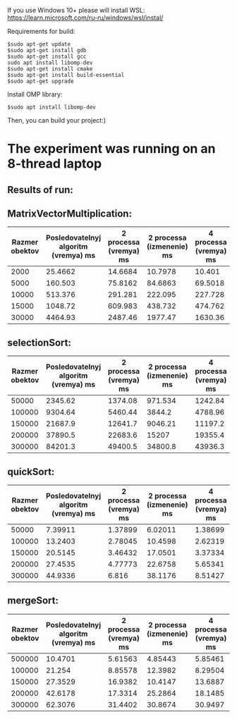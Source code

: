 If you use Windows 10+ please will install WSL:
<https://learn.microsoft.com/ru-ru/windows/wsl/instal/>

Requirements for build:
```
$sudo apt-get update
$sudo apt-get install gdb
$sudo apt-get install gcc
sudo apt install libomp-dev
$sudo apt-get install cmake
$sudo apt-get install build-essential
$sudo apt-get upgrade
```



Install OMP library:
```
$sudo apt install libomp-dev
```

Then, you can build your project:)

The experiment was running on an 8-thread laptop
================================================
Results of run:
--------------

MatrixVectorMultiplication:
--------------
|Razmer obektov|Posledovatelnyj algoritm (vremya) ms|2 processa (vremya) ms|2 processa (izmenenie) ms|4 processa (vremya) ms|4 processa (izmenenie) ms|8 processov (vremya) ms|8 processov (izmenenie) ms|16 processov (vremya) ms|16 processov (izmenenie) ms|
| ---      | ---      | ---      | ---      | ---      | ---      | ---      | ---      | ---      | ---      |
|2000      |25.4662   |14.6684   |10.7978   |10.401    |15.0652   |6.35378   |19.1124   |18.7857   |6.68048   |
|5000      |160.503   |75.8162   |84.6863   |69.5018   |91.0008   |74.5242   |85.9783   |73.6909   |86.8116   |
|10000     |513.376   |291.281   |222.095   |227.728   |285.647   |165.342   |348.033   |161.334   |352.041   |
|15000     |1048.72   |609.983   |438.732   |474.762   |573.953   |352.043   |696.673   |363.046   |685.67    |
|30000     |4464.93   |2487.46   |1977.47   |1630.36   |2834.57   |1379.66   |3085.27   |1443.59   |3021.34   |

selectionSort:
--------------
| Razmer obektov | Posledovatelnyj algoritm (vremya) ms | 2 processa (vremya) ms | 2 processa (izmenenie) ms | 4 processa (vremya) ms | 4 processa (izmenenie) ms | 8 processov (vremya) ms | 8 processov (izmenenie) ms | 16 processov (vremya) ms | 16 processov (izmenenie) ms |
|----------------|--------------------------------------|------------------------|---------------------------|------------------------|---------------------------|-------------------------|----------------------------|--------------------------|-----------------------------|
| 50000          | 2345.62                              | 1374.08                | 971.534                   | 1242.84                | 1102.78                   | 1017.66                 | 1327.96                    | 24192.1                  | -21846.5                    |
| 100000         | 9304.64                              | 5460.44                | 3844.2                    | 4788.96                | 4515.68                   | 4480.91                 | 4823.73                    | 49054.8                  | -39750.2                    |
| 150000         | 21687.9                              | 12641.7                | 9046.21                   | 11197.2                | 10490.7                   | 13198.1                 | 8489.77                    | 75894.1                  | -54206.2                    |
| 200000         | 37890.5                              | 22683.6                | 15207                     | 19355.4                | 18535.2                   | 17675.7                 | 20214.9                    | 101316                   | -63425.1                    |
| 300000         | 84201.3                              | 49400.5                | 34800.8                   | 43936.3                | 40264.9                   | 39469.1                 | 44732.2                    | 157830                   | -73628.9                 

quickSort:
----------
|Razmer obektov|Posledovatelnyj algoritm (vremya) ms|2 processa (vremya) ms|2 processa (izmenenie) ms|4 processa (vremya) ms|4 processa (izmenenie) ms|8 processov (vremya) ms|8 processov (izmenenie) ms|16 processov (vremya) ms|16 processov (izmenenie) ms|
| ---      | ---      | ---      | ---      | ---      | ---      | ---      | ---      | ---      | ---      |
| 50000          | 7.39911                              | 1.37899                | 6.02011                   | 1.38699                | 6.01211                   | 1.96076                 | 5.43835                    | 12.9685                  | -5.56935                    |
| 100000         | 13.2403                              | 2.78045                | 10.4598                   | 2.62319                | 10.6171                   | 3.06842                 | 10.1719                    | 2.96943                  | 10.2708                     |
| 150000         | 20.5145                              | 3.46432                | 17.0501                   | 3.37334                | 17.1411                   | 4.06607                 | 16.4484                    | 5.41639                  | 15.0981                     |
| 200000         | 27.4535                              | 4.77773                | 22.6758                   | 5.65341                | 21.8001                   | 5.44073                 | 22.0128                    | 6.31524                  | 21.1383                     |
| 300000         | 44.9336                              | 6.816                  | 38.1176                   | 8.51427                | 36.4193                   | 11.6069                 | 33.3267                    | 8.38436                  | 36.5492                     |

mergeSort:
----------
| Razmer obektov | Posledovatelnyj algoritm (vremya) ms | 2 processa (vremya) ms | 2 processa (izmenenie) ms | 4 processa (vremya) ms | 4 processa (izmenenie) ms | 8 processov (vremya) ms | 8 processov (izmenenie) ms | 16 processov (vremya) ms | 16 processov (izmenenie) ms |
|----------------|--------------------------------------|------------------------|---------------------------|------------------------|---------------------------|-------------------------|----------------------------|--------------------------|-----------------------------|
| 500000         | 10.4701                              | 5.61563                | 4.85443                   | 5.85461                | 4.61545                   | 6.59503                 | 3.87504                    | 11.8729                  | -1.4028                     |
| 100000         | 21.254                               | 8.85578                | 12.3982                   | 8.29504                | 12.9589                   | 8.71109                 | 12.5429                    | 22.5467                  | -1.29275                    |
| 150000         | 27.3529                              | 16.9382                | 10.4147                   | 13.6887                | 13.6643                   | 20.308                  | 7.04488                    | 32.1928                  | -4.83986                    |
| 200000         | 42.6178                              | 17.3314                | 25.2864                   | 18.1485                | 24.4693                   | 19.1455                 | 23.4723                    | 20.2123                  | 22.4055                     |
| 300000         | 62.3076                              | 31.4402                | 30.8674                   | 30.9497                | 31.3579                   | 34.2598                 | 28.0478                    | 39.4482                  | 22.8595                     |
